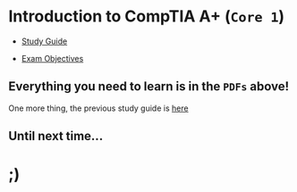 # Introduction to CompTIA A+ (`Core 1`)

- [Study Guide](CompTIA-A+-220-1101-Study-Guide.pdf)

- [Exam Objectives](CompTIA-A+-220-1101-Exam-Objectives.pdf) 


## Everything you need to learn is in the `PDFs` above!

One more thing, the previous study guide is [here](./Resources/OLD-CompTIA_A+_220-1101-Study_Guide.pdf)

## Until next time...

# ;)